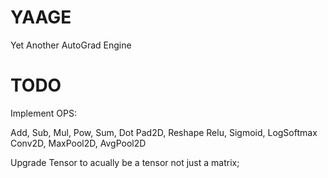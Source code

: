 # YAAGE
Yet Another AutoGrad Engine

# TODO
Implement OPS:

Add, Sub, Mul, Pow, Sum, Dot
Pad2D, Reshape
Relu, Sigmoid, LogSoftmax
Conv2D, MaxPool2D, AvgPool2D

Upgrade Tensor to acually be a tensor not just a matrix;

